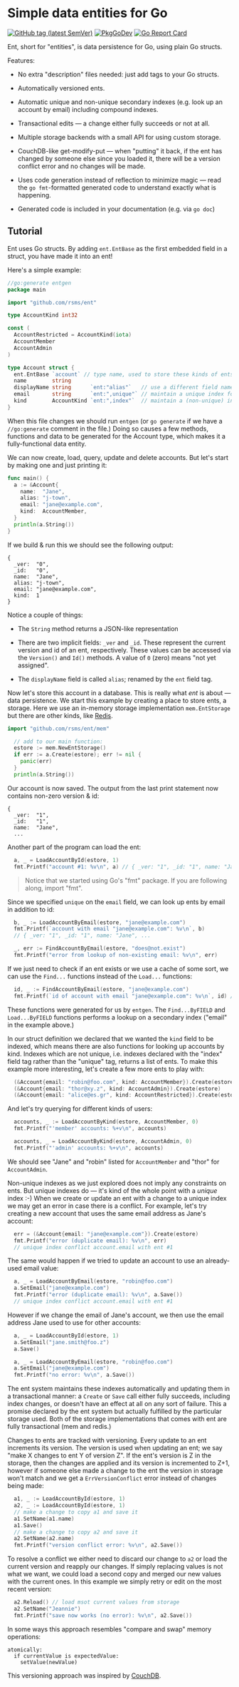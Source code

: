 # Simple data entities for Go

[![GitHub tag (latest SemVer)](https://img.shields.io/github/tag/rsms/ent.svg)][godoc]
[![PkgGoDev](https://pkg.go.dev/badge/github.com/rsms/ent)][godoc]
[![Go Report Card](https://goreportcard.com/badge/github.com/rsms/ent)](https://goreportcard.com/report/github.com/rsms/ent)

[godoc]: https://pkg.go.dev/github.com/rsms/ent

Ent, short for "entities", is data persistence for Go, using plain Go structs.

Features:

- No extra "description" files needed: just add tags to your Go structs.

- Automatically versioned ents.

- Automatic unique and non-unique secondary indexes (e.g. look up an account by email)
  including compound indexes.

- Transactional edits — a change either fully succeeds or not at all.

- Multiple storage backends with a small API for using custom storage.

- CouchDB-like get-modify-put — when "putting" it back, if the ent has changed by someone
  else since you loaded it, there will be a version conflict error and no changes will be made.

- Uses code generation instead of reflection to minimize magic — read the `go fmt`-formatted
  generated code to understand exactly what is happening.

- Generated code is included in your documentation (e.g. via `go doc`)


## Tutorial

Ent uses Go structs. By adding `ent.EntBase` as the first embedded field in a struct, you have
made it into an ent!

Here's a simple example:

```go
//go:generate entgen
package main

import "github.com/rsms/ent"

type AccountKind int32

const (
  AccountRestricted = AccountKind(iota)
  AccountMember
  AccountAdmin
)

type Account struct {
  ent.EntBase `account` // type name, used to store these kinds of ents
  name        string
  displayName string      `ent:"alias"`   // use a different field name for storage
  email       string      `ent:",unique"` // maintain a unique index for this field
  kind        AccountKind `ent:",index"`  // maintain a (non-unique) index for this field
}
```

When this file changes we should run `entgen` (or `go generate` if we have a `//go:generate`
comment in the file.) Doing so causes a few methods, functions and data to be generated for the
Account type, which makes it a fully-functional data entity.

We can now create, load, query, update and delete accounts.
But let's start by making one and just printing it:

```go
func main() {
  a := &Account{
    name:  "Jane",
    alias: "j-town",
    email: "jane@example.com",
    kind:  AccountMember,
  }
  println(a.String())
}
```

If we build & run this we should see the following output:

```
{
  _ver:  "0",
  _id:   "0",
  name:  "Jane",
  alias: "j-town",
  email: "jane@example.com",
  kind:  1
}
```

Notice a couple of things:

- The `String` method returns a JSON-like representation

- There are two implicit fields: `_ver` and `_id`. These represent the current version and id
  of an ent, respectively. These values can be accessed via the `Version()` and `Id()` methods.
  A value of `0` (zero) means "not yet assigned".

- The `displayName` field is called `alias`; renamed by the `ent` field tag.

Now let's store this account in a database. This is really what _ent_ is about — data persistence.
We start this example by creating a place to store ents, a storage. Here we use an in-memory
storage implementation `mem.EntStorage` but there are other kinds, like [Redis](redis/).

```go
import "github.com/rsms/ent/mem"

  // add to our main function:
  estore := mem.NewEntStorage()
  if err := a.Create(estore); err != nil {
    panic(err)
  }
  println(a.String())
```

Our account is now saved.
The output from the last print statement now contains non-zero version & id:

```
{
  _ver:  "1",
  _id:   "1",
  name:  "Jane",
  ...
```

Another part of the program can load the ent:

```go
  a, _ = LoadAccountById(estore, 1)
  fmt.Printf("account #1: %v\n", a) // { _ver: "1", _id: "1", name: "Jane", ...
```

> Notice that we started using Go's "fmt" package. If you are following along, import "fmt".

Since we specified `unique` on the `email` field, we can look up ents by email in addition to id:

```go
  b, _ := LoadAccountByEmail(estore, "jane@example.com")
  fmt.Printf(`account with email "jane@example.com": %v\n`, b)
  // { _ver: "1", _id: "1", name: "Jane", ...

  _, err := FindAccountByEmail(estore, "does@not.exist")
  fmt.Printf("error from lookup of non-existing email: %v\n", err)
```

If we just need to check if an ent exists or we use a cache of some sort, we can use the `Find...`
functions instead of the `Load...` functions:

```go
  id, _ := FindAccountByEmail(estore, "jane@example.com")
  fmt.Printf(`id of account with email "jane@example.com": %v\n`, id) // 1
```

These functions were generated for us by `entgen`.
The `Find...ByFIELD` and `Load...ByFIELD` functions performs a lookup on a secondary index
("email" in the example above.)

In our struct definition we declared that we wanted the `kind` field to be indexed, which means
there are also functions for looking up accounts by kind. Indexes which are not unique, i.e.
indexes declared with the "index" field tag rather than the "unique" tag, returns a list of ents.
To make this example more interesting, let's create a few more ents to play with:

```go
  (&Account{email: "robin@foo.com", kind: AccountMember}).Create(estore)
  (&Account{email: "thor@xy.z", kind: AccountAdmin}).Create(estore)
  (&Account{email: "alice@es.gr", kind: AccountRestricted}).Create(estore)
```

And let's try querying for different kinds of users:

```go
  accounts, _ := LoadAccountByKind(estore, AccountMember, 0)
  fmt.Printf("'member' accounts: %+v\n", accounts)

  accounts, _ = LoadAccountByKind(estore, AccountAdmin, 0)
  fmt.Printf("'admin' accounts: %+v\n", accounts)
```

We should see "Jane" and "robin" listed for `AccountMember` and "thor" for `AccountAdmin`.

Non-unique indexes as we just explored does not imply any constraints on ents.
But unique indexes do — it's kind of the whole point with a _unique_ index :-)
When we create or update an ent with a change to a unique index we may get an error in case
there is a conflict. For example, let's try creating a new account that uses the same email
address as Jane's account:

```go
  err = (&Account{email: "jane@example.com"}).Create(estore)
  fmt.Printf("error (duplicate email): %v\n", err)
  // unique index conflict account.email with ent #1
```

The same would happen if we tried to update an account to use an already-used email value:

```go
  a, _ = LoadAccountByEmail(estore, "robin@foo.com")
  a.SetEmail("jane@example.com")
  fmt.Printf("error (duplicate email): %v\n", a.Save())
  // unique index conflict account.email with ent #1
```

However if we change the email of Jane's account, we then use the email address Jane used to use
for other accounts:

```go
  a, _ = LoadAccountById(estore, 1)
  a.SetEmail("jane.smith@foo.z")
  a.Save()

  a, _ = LoadAccountByEmail(estore, "robin@foo.com")
  a.SetEmail("jane@example.com")
  fmt.Printf("no error: %v\n", a.Save())
```

The ent system maintains these indexes automatically and updating them in a transactional manner:
a `Create` or `Save` call either fully succeeds, including index changes, or doesn't have an
effect at all on any sort of failure. This a promise declared by the ent system but actually
fulfilled by the particular storage used. Both of the storage implementations that comes with
ent are fully transactional (mem and redis.)

Changes to ents are tracked with versioning. Every update to an ent increments its version.
The version is used when updating an ent; we say "make X changes to ent Y of version Z".
If the ent's version is Z in the storage, then the changes are applied and its version is
incremented to Z+1, however if someone else made a change to the ent the version in storage won't
match and we get a `ErrVersionConflict` error instead of changes being made:

```go
  a1, _ := LoadAccountById(estore, 1)
  a2, _ := LoadAccountById(estore, 1)
  // make a change to copy a1 and save it
  a1.SetName(a1.name)
  a1.Save()
  // make a change to copy a2 and save it
  a2.SetName(a2.name)
  fmt.Printf("version conflict error: %v\n", a2.Save())
```

To resolve a conflict we either need to discard our change to `a2` or load the current version and
reapply our changes. If simply replacing values is not what we want, we could load a second copy
and merged our new values with the current ones.
In this example we simply retry or edit on the most recent version:

```go
  a2.Reload() // load msot current values from storage
  a2.SetName("Jeannie")
  fmt.Printf("save now works (no error): %v\n", a2.Save())
```

In some ways this approach resembles "compare and swap" memory operations:

```
atomically:
  if currentValue is expectedValue:
    setValue(newValue)
```

This versioning approach was inspired by [CouchDB](https://couchdb.apache.org).
